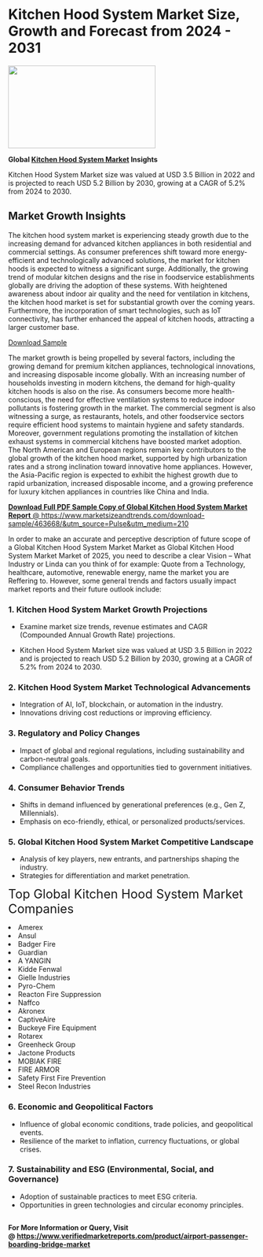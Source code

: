 <H1>Kitchen Hood System Market Size, Growth and Forecast from 2024 - 2031</H1><img class="aligncenter size-medium wp-image-584254" src="https://thirdeyenews.in/wp-content/uploads/2024/09/Global-Market-Research-300x168.jpeg" alt="" width="300" height="168" /><p><strong>Global&nbsp;<a href="https://www.marketsizeandtrends.com/download-sample/463668/&amp;utm_source=Pulse&amp;utm_medium=210">Kitchen Hood System Market</a> Insights</strong></p><p>Kitchen Hood System Market size was valued at USD 3.5 Billion in 2022 and is projected to reach USD 5.2 Billion by 2030, growing at a CAGR of 5.2% from 2024 to 2030.</p><p><h2>Market Growth Insights</h2> <p>The kitchen hood system market is experiencing steady growth due to the increasing demand for advanced kitchen appliances in both residential and commercial settings. As consumer preferences shift toward more energy-efficient and technologically advanced solutions, the market for kitchen hoods is expected to witness a significant surge. Additionally, the growing trend of modular kitchen designs and the rise in foodservice establishments globally are driving the adoption of these systems. With heightened awareness about indoor air quality and the need for ventilation in kitchens, the kitchen hood market is set for substantial growth over the coming years. Furthermore, the incorporation of smart technologies, such as IoT connectivity, has further enhanced the appeal of kitchen hoods, attracting a larger customer base.</p> <p><a href="#">Download Sample</a></p> <p>The market growth is being propelled by several factors, including the growing demand for premium kitchen appliances, technological innovations, and increasing disposable income globally. With an increasing number of households investing in modern kitchens, the demand for high-quality kitchen hoods is also on the rise. As consumers become more health-conscious, the need for effective ventilation systems to reduce indoor pollutants is fostering growth in the market. The commercial segment is also witnessing a surge, as restaurants, hotels, and other foodservice sectors require efficient hood systems to maintain hygiene and safety standards. Moreover, government regulations promoting the installation of kitchen exhaust systems in commercial kitchens have boosted market adoption. The North American and European regions remain key contributors to the global growth of the kitchen hood market, supported by high urbanization rates and a strong inclination toward innovative home appliances. However, the Asia-Pacific region is expected to exhibit the highest growth due to rapid urbanization, increased disposable income, and a growing preference for luxury kitchen appliances in countries like China and India.</p> <p><a href="#"></p><p><span class=""><strong>Download Full PDF Sample Copy of Global Kitchen Hood System Market Report</strong> @ <a href="https://www.marketsizeandtrends.com/download-sample/463668/&amp;utm_source=Pulse&amp;utm_medium=210" target="_blank">https://www.marketsizeandtrends.com/download-sample/463668/&amp;utm_source=Pulse&amp;utm_medium=210</a></span></p><p>In order to make an accurate and perceptive description of future scope of a Global&nbsp;Kitchen Hood System Market Market as Global&nbsp;Kitchen Hood System Market Market of 2025, you need to describe a clear Vision &ndash; What Industry or Linda can you think of for example: Quote from a Technology, healthcare, automotive, renewable energy, name the market you are Reffering to. However, some general trends and factors usually impact market reports and their future outlook include:</p><h3>1.&nbsp;<strong>Kitchen Hood System Market Growth Projections</strong></h3><ul><li>Examine market size trends, revenue estimates and CAGR (Compounded Annual Growth Rate) projections.</li><li><p>Kitchen Hood System Market size was valued at USD 3.5 Billion in 2022 and is projected to reach USD 5.2 Billion by 2030, growing at a CAGR of 5.2% from 2024 to 2030.</p></li></ul><h3>2.&nbsp;<strong>Kitchen Hood System Market Technological Advancements</strong></h3><ul><li>Integration of AI, IoT, blockchain, or automation in the industry.</li><li>Innovations driving cost reductions or improving efficiency.</li></ul><h3>3.&nbsp;<strong>Regulatory and Policy Changes</strong></h3><ul><li>Impact of global and regional regulations, including sustainability and carbon-neutral goals.</li><li>Compliance challenges and opportunities tied to government initiatives.</li></ul><h3>4.&nbsp;<strong>Consumer Behavior Trends</strong></h3><ul><li>Shifts in demand influenced by generational preferences (e.g., Gen Z, Millennials).</li><li>Emphasis on eco-friendly, ethical, or personalized products/services.</li></ul><h3>5.&nbsp;<strong>Global Kitchen Hood System Market Competitive Landscape</strong></h3><ul><li>Analysis of key players, new entrants, and partnerships shaping the industry.</li><li>Strategies for differentiation and market penetration.</li></ul><p data-pm-slice="1 1 []"><span style="color: inherit; font-family: inherit; font-size: 25px;">Top Global Kitchen Hood System Market Companies</span></p><div class="" data-test-id=""><p><li>Amerex</li><li> Ansul</li><li> Badger Fire</li><li> Guardian</li><li> A YANGIN</li><li> Kidde Fenwal</li><li> Gielle Industries</li><li> Pyro-Chem</li><li> Reacton Fire Suppression</li><li> Naffco</li><li> Akronex</li><li> CaptiveAire</li><li> Buckeye Fire Equipment</li><li> Rotarex</li><li> Greenheck Group</li><li> Jactone Products</li><li> MOBIAK FIRE</li><li> FIRE ARMOR</li><li> Safety First Fire Prevention</li><li> Steel Recon Industries</li></p></div><h3>6.&nbsp;<strong>Economic and Geopolitical Factors</strong></h3><ul><li>Influence of global economic conditions, trade policies, and geopolitical events.</li><li>Resilience of the market to inflation, currency fluctuations, or global crises.</li></ul><h3>7.&nbsp;<strong>Sustainability and ESG (Environmental, Social, and Governance)</strong></h3><ul><li>Adoption of sustainable practices to meet ESG criteria.</li><li>Opportunities in green technologies and circular economy principles.</li></ul><h2><strong style="font-size: 14px;">For More Information or Query, Visit @&nbsp;</strong><a style="background-color: #ffffff; font-size: 14px;" href="https://www.marketsizeandtrends.com/report/kitchen-hood-system-market/" target="_blank">https://www.verifiedmarketreports.com/product/airport-passenger-boarding-bridge-market</a></h2>
